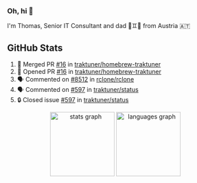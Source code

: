 ### Oh, hi 👋

I'm Thomas, Senior IT Consultant and dad 👶♊️👶 from Austria 🇦🇹

<!--
**traktuner/traktuner** is a ✨ _special_ ✨ repository because its `README.md` (this file) appears on your GitHub profile.

Here are some ideas to get you started:

- 🔭 I’m currently working on ...
- 🌱 I’m currently learning ...
- 👯 I’m looking to collaborate on ...
- 🤔 I’m looking for help with ...
- 💬 Ask me about ...
- 📫 How to reach me: ...
- 😄 Pronouns: ...
- ⚡ Fun fact: ...
-->

</div>

## GitHub Stats
<!--START_SECTION:activity-->
1. 🎉 Merged PR [#16](https://github.com/traktuner/homebrew-traktuner/pull/16) in [traktuner/homebrew-traktuner](https://github.com/traktuner/homebrew-traktuner)
2. 💪 Opened PR [#16](https://github.com/traktuner/homebrew-traktuner/pull/16) in [traktuner/homebrew-traktuner](https://github.com/traktuner/homebrew-traktuner)
3. 🗣 Commented on [#8512](https://github.com/rclone/rclone/issues/8512#issuecomment-2911062989) in [rclone/rclone](https://github.com/rclone/rclone)
4. 🗣 Commented on [#597](https://github.com/traktuner/status/issues/597#issuecomment-2903172946) in [traktuner/status](https://github.com/traktuner/status)
5. 🔒 Closed issue [#597](https://github.com/traktuner/status/issues/597) in [traktuner/status](https://github.com/traktuner/status)
<!--END_SECTION:activity-->

<div align="center">
  <img src="https://github-readme-stats.vercel.app/api?username=traktuner&hide_title=false&hide_rank=false&show_icons=true&include_all_commits=true&count_private=true&disable_animations=false&theme=dracula&locale=en&hide_border=false&order=1" height="150" alt="stats graph"  />
  <img src="https://github-readme-stats.vercel.app/api/top-langs?username=traktuner&locale=en&hide_title=false&layout=compact&card_width=320&langs_count=5&theme=dracula&hide_border=false&order=2" height="150" alt="languages graph"  />
</div>
